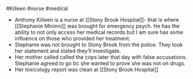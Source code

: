 #Killeen 
#nurse 
#medical

- Anthony Killeen is a nurse at [[Stony Brook Hospital]]- that is where [[Stephanie Mininni]] was brought for emergency psych. He has the ability to not only access her medical records but I am sure has some influence on those who provided her treatment. 
- Stephanie was not brought to Stony Brook from the police. They took her statement and stated they’ll investigate. 
- Her mother called called the cops later that day with false accusations. Stephanie agreed to go bc she wanted to prove she was not on drugs. 
- Her toxicology report was clean at [[Stony Brook Hospital]]


